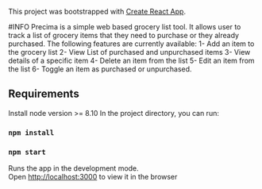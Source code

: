 This project was bootstrapped with [Create React App](https://github.com/facebook/create-react-app).

#INFO
Precima is a simple web based grocery list tool. It allows user to track a list of grocery items that they need to purchase or they already purchased. The following features are currently available:
 1- Add an item to the grocery list
 2- View List of purchased and unpurchased items
 3- View details of a specific item
 4- Delete an item from the list
 5- Edit an item from the list
 6- Toggle an item as purchased or unpurchased.

## Requirements
Install node version >= 8.10
In the project directory, you can run:

### `npm install`
### `npm start`

Runs the app in the development mode.<br>
Open [http://localhost:3000](http://localhost:3000) to view it in the browser 
